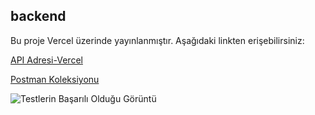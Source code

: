 ## backend

Bu proje Vercel üzerinde yayınlanmıştır. Aşağıdaki linkten erişebilirsiniz:

[API Adresi-Vercel](https://backend-wheat-chi.vercel.app/)

[Postman Koleksiyonu]((https://github.com/zelihakb/backEnd/blob/main/Zeliha%20K%C3%BC%C3%A7%C3%BCkbayraktar.postman_collection.json))

![Testlerin Başarılı Olduğu Görüntü](https://github.com/user-attachments/assets/c4bfe98b-9f59-49ae-a98c-7440d176f006)


